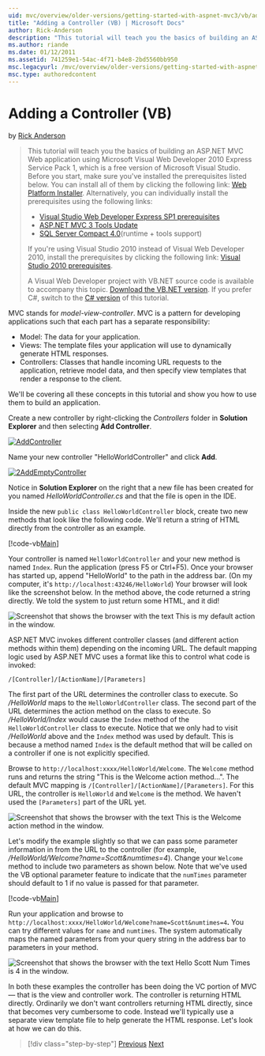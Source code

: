 ```yaml
---
uid: mvc/overview/older-versions/getting-started-with-aspnet-mvc3/vb/adding-a-controller
title: "Adding a Controller (VB) | Microsoft Docs"
author: Rick-Anderson
description: "This tutorial will teach you the basics of building an ASP.NET MVC Web application using Microsoft Visual Web Developer 2010 Express Service Pack 1, which is..."
ms.author: riande
ms.date: 01/12/2011
ms.assetid: 741259e1-54ac-4f71-b4e8-2bd5560bb950
msc.legacyurl: /mvc/overview/older-versions/getting-started-with-aspnet-mvc3/vb/adding-a-controller
msc.type: authoredcontent
---
```

# Adding a Controller (VB)

by [Rick Anderson](https://twitter.com/RickAndMSFT)

> This tutorial will teach you the basics of building an ASP.NET MVC Web application using Microsoft Visual Web Developer 2010 Express Service Pack 1, which is a free version of Microsoft Visual Studio. Before you start, make sure you've installed the prerequisites listed below. You can install all of them by clicking the following link: [Web Platform Installer](https://www.microsoft.com/web/gallery/install.aspx?appid=VWD2010SP1Pack). Alternatively, you can individually install the prerequisites using the following links:
> 
> - [Visual Studio Web Developer Express SP1 prerequisites](https://www.microsoft.com/web/gallery/install.aspx?appid=VWD2010SP1Pack)
> - [ASP.NET MVC 3 Tools Update](https://www.microsoft.com/web/gallery/install.aspx?appsxml=&amp;appid=MVC3)
> - [SQL Server Compact 4.0](https://www.microsoft.com/web/gallery/install.aspx?appid=SQLCE;SQLCEVSTools_4_0)(runtime + tools support)
> 
> If you're using Visual Studio 2010 instead of Visual Web Developer 2010, install the prerequisites by clicking the following link: [Visual Studio 2010 prerequisites](https://www.microsoft.com/web/gallery/install.aspx?appsxml=&amp;appid=VS2010SP1Pack).
> 
> A Visual Web Developer project with VB.NET source code is available to accompany this topic. [Download the VB.NET version](https://code.msdn.microsoft.com/Introduction-to-MVC-3-10d1b098). If you prefer C#, switch to the [C# version](../cs/adding-a-controller.md) of this tutorial.

MVC stands for *model-view-controller*. MVC is a pattern for developing applications such that each part has a separate responsibility:

- Model: The data for your application.
- Views: The template files your application will use to dynamically generate HTML responses.
- Controllers: Classes that handle incoming URL requests to the application, retrieve model data, and then specify view templates that render a response to the client.

We'll be covering all these concepts in this tutorial and show you how to use them to build an application.

Create a new controller by right-clicking the *Controllers* folder in **Solution Explorer** and then selecting **Add Controller**.

[![AddController](adding-a-controller/_static/image2.png "AddController")](adding-a-controller/_static/image1.png)

Name your new controller &quot;HelloWorldController&quot; and click **Add**.

[![2AddEmptyController](adding-a-controller/_static/image4.png "2AddEmptyController")](adding-a-controller/_static/image3.png)

Notice in **Solution Explorer** on the right that a new file has been created for you named *HelloWorldController.cs* and that the file is open in the IDE.

Inside the new `public class HelloWorldController` block, create two new methods that look like the following code. We'll return a string of HTML directly from the controller as an example.

[!code-vb[Main](adding-a-controller/samples/sample1.vb)]

Your controller is named `HelloWorldController` and your new method is named `Index`. Run the application (press F5 or Ctrl+F5). Once your browser has started up, append &quot;HelloWorld&quot; to the path in the address bar. (On my computer, it's `http://localhost:43246/HelloWorld`) Your browser will look like the screenshot below. In the method above, the code returned a string directly. We told the system to just return some HTML, and it did!

![Screenshot that shows the browser with the text This is my default action in the window.](adding-a-controller/_static/image5.png)

ASP.NET MVC invokes different controller classes (and different action methods within them) depending on the incoming URL. The default mapping logic used by ASP.NET MVC uses a format like this to control what code is invoked:

`/[Controller]/[ActionName]/[Parameters]`

The first part of the URL determines the controller class to execute. So */HelloWorld* maps to the `HelloWorldController` class. The second part of the URL determines the action method on the class to execute. So */HelloWorld/Index* would cause the `Index` method of the `HelloWorldController` class to execute. Notice that we only had to visit */HelloWorld* above and the `Index` method was used by default. This is because a method named `Index` is the default method that will be called on a controller if one is not explicitly specified.

Browse to `http://localhost:xxxx/HelloWorld/Welcome`. The `Welcome` method runs and returns the string &quot;This is the Welcome action method...&quot;. The default MVC mapping is `/[Controller]/[ActionName]/[Parameters]`. For this URL, the controller is `HelloWorld` and `Welcome` is the method. We haven't used the `[Parameters]` part of the URL yet.

![Screenshot that shows the browser with the text This is the Welcome action method in the window.](adding-a-controller/_static/image6.png)

Let's modify the example slightly so that we can pass some parameter information in from the URL to the controller (for example, */HelloWorld/Welcome?name=Scott&amp;numtimes=4*). Change your `Welcome` method to include two parameters as shown below. Note that we've used the VB optional parameter feature to indicate that the `numTimes` parameter should default to 1 if no value is passed for that parameter.

[!code-vb[Main](adding-a-controller/samples/sample2.vb)]

Run your application and browse to `http://localhost:xxxx/HelloWorld/Welcome?name=Scott&numtimes=4`**.** You can try different values for `name` and `numtimes`. The system automatically maps the named parameters from your query string in the address bar to parameters in your method.

![Screenshot that shows the browser with the text Hello Scott Num Times is 4 in the window.](adding-a-controller/_static/image7.png)

In both these examples the controller has been doing the VC portion of MVC — that is the view and controller work. The controller is returning HTML directly. Ordinarily we don't want controllers returning HTML directly, since that becomes very cumbersome to code. Instead we'll typically use a separate view template file to help generate the HTML response. Let's look at how we can do this.

> [!div class="step-by-step"]
> [Previous](intro-to-aspnet-mvc-3.md)
> [Next](adding-a-view.md)
